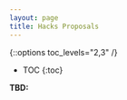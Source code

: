 ```yaml
---
layout: page
title: Hacks Proposals
---
```


{::options toc_levels="2,3" /}

* TOC
{:toc}

**TBD:**
